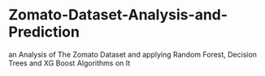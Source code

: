 # Zomato-Dataset-Analysis-and-Prediction
an Analysis of The Zomato Dataset and applying Random Forest, Decision Trees and XG Boost Algorithms on It
